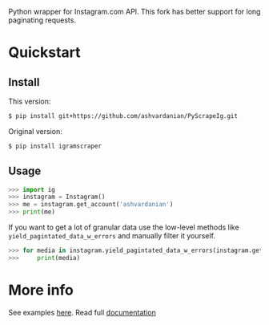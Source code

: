 Python wrapper for Instagram.com API. 
This fork has better support for long paginating requests.

# Quickstart

## Install

This version:
```sh
$ pip install git+https://github.com/ashvardanian/PyScrapeIg.git
```

Original version:
```sh
$ pip install igramscraper
```

## Usage

```python
>>> import ig
>>> instagram = Instagram()
>>> me = instagram.get_account('ashvardanian')
>>> print(me)
```

If you want to get a lot of granular data use the low-level methods like `yield_pagintated_data_w_errors` and manually filter it yourself.
```python
>>> for media in instagram.yield_pagintated_data_w_errors(instagram.get_user_medias_page, user_id=me.identifier):
>>>     print(media)
```

# More info

See examples [here](https://github.com/ashvardanian/PyScrapeIg/tree/master/examples).
Read full [documentation](https://vk.readthedocs.org)
